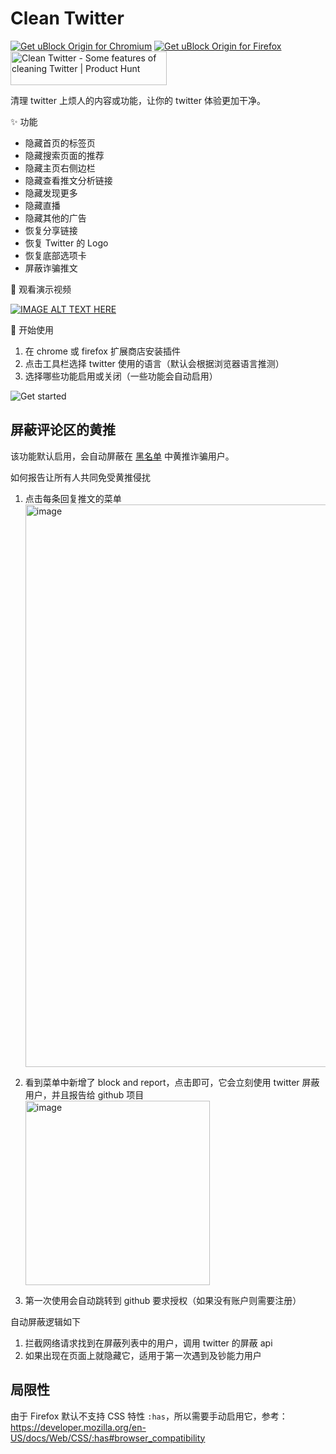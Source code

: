 # Clean Twitter

<!-- markdownlint-disable MD033 -->

<a href="https://chrome.google.com/webstore/detail/lbbfmkbgembfbohdadeggdcgdkmfdmpb"><img src="https://user-images.githubusercontent.com/585534/107280622-91a8ea80-6a26-11eb-8d07-77c548b28665.png" alt="Get uBlock Origin for Chromium"></a> <a href="https://addons.mozilla.org/zh-CN/firefox/addon/clean-twitter-2333/"><img src="https://user-images.githubusercontent.com/585534/107280546-7b9b2a00-6a26-11eb-8f9f-f95932f4bfec.png" alt="Get uBlock Origin for Firefox"></a> <a href="https://www.producthunt.com/posts/clean-twitter?utm_source=badge-featured&utm_medium=badge&utm_souce=badge-clean&#0045;twitter" target="_blank"><img src="https://api.producthunt.com/widgets/embed-image/v1/featured.svg?post_id=401819&theme=light" alt="Clean&#0032;Twitter - Some&#0032;features&#0032;of&#0032;cleaning&#0032;Twitter | Product Hunt" style="width: 250px; height: 54px;" width="250" height="54" /></a>

清理 twitter 上烦人的内容或功能，让你的 twitter 体验更加干净。

✨ 功能

- 隐藏首页的标签页
- 隐藏搜索页面的推荐
- 隐藏主页右侧边栏
- 隐藏查看推文分析链接
- 隐藏发现更多
- 隐藏直播
- 隐藏其他的广告
- 恢复分享链接
- 恢复 Twitter 的 Logo
- 恢复底部选项卡
- 屏蔽诈骗推文

🎉 观看演示视频

[![IMAGE ALT TEXT HERE](https://img.youtube.com/vi/dYWI7RQMH_A/0.jpg)](https://www.youtube.com/watch?v=dYWI7RQMH_A)

🚀 开始使用

1. 在 chrome 或 firefox 扩展商店安装插件
2. 点击工具栏选择 twitter 使用的语言（默认会根据浏览器语言推测）
3. 选择哪些功能启用或关闭（一些功能会自动启用）

![Get started](https://github.com/rxliuli/clean-twitter/assets/24560368/1b8a82a2-1ade-46d2-a8fb-f2e67d111c32)

## 屏蔽评论区的黄推

该功能默认启用，会自动屏蔽在 [黑名单](https://github.com/daymade/Twitter-Block-Porn/blob/master/lists/all.json) 中黄推诈骗用户。

如何报告让所有人共同免受黄推侵扰

1. 点击每条回复推文的菜单
   <img width="900" alt="image" src="https://github.com/daymade/Twitter-Block-Porn/assets/24560368/201da897-f781-41bd-bb6b-bb30bddb84fd">

2. 看到菜单中新增了 block and report，点击即可，它会立刻使用 twitter 屏蔽用户，并且报告给 github 项目
   <img width="295" alt="image" src="https://github.com/daymade/Twitter-Block-Porn/assets/24560368/da5ceafb-3aed-4e1f-825c-e62aafa00f7e">

3. 第一次使用会自动跳转到 github 要求授权（如果没有账户则需要注册）

自动屏蔽逻辑如下

1. 拦截网络请求找到在屏蔽列表中的用户，调用 twitter 的屏蔽 api
2. 如果出现在页面上就隐藏它，适用于第一次遇到及钞能力用户

## 局限性

由于 Firefox 默认不支持 CSS 特性 `:has`，所以需要手动启用它，参考：<https://developer.mozilla.org/en-US/docs/Web/CSS/:has#browser_compatibility>
